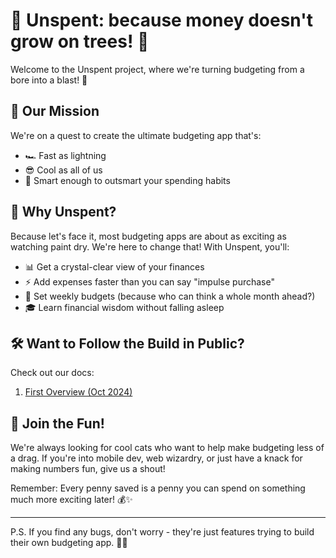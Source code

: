 # 💸 Unspent: because money doesn't grow on trees! 🌳

Welcome to the Unspent project, where we're turning budgeting from a bore into a blast! 🎉

## 🚀 Our Mission

We're on a quest to create the ultimate budgeting app that's:

- 🏎️ Fast as lightning
- 😎 Cool as all of us
- 🧠 Smart enough to outsmart your spending habits

## 🤔 Why Unspent?

Because let's face it, most budgeting apps are about as exciting as watching paint dry. We're here to change that! With Unspent, you'll:

- 📊 Get a crystal-clear view of your finances
- ⚡ Add expenses faster than you can say "impulse purchase"
- 🎯 Set weekly budgets (because who can think a whole month ahead?)
- 🎓 Learn financial wisdom without falling asleep

## 🛠️ Want to Follow the Build in Public?
Check out our docs:
1. [First Overview (Oct 2024)](https://github.com/UnspentApp/docs/blob/89b3cacecff28c4a248e3c4afe73b201b05e9d76/Unspent.md)

## 🤝 Join the Fun!

We're always looking for cool cats who want to help make budgeting less of a drag. If you're into mobile dev, web wizardry, or just have a knack for making numbers fun, give us a shout!

Remember: Every penny saved is a penny you can spend on something much more exciting later! 💰✨

---

P.S. If you find any bugs, don't worry - they're just features trying to build their own budgeting app. 🐛💼
